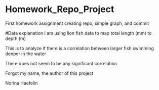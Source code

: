 # Homework_Repo_Project
First homework assignment creating repo, simple graph, and commit

#Data explanation
I am using lion fish data to map total length (mm) to depth (m)

This is to analyze if there is a correlation between larger fish swimming deeper in the water

There does not seem to be any significant correlation

Forgot my name, the author of this project 

Norina Haefelin
